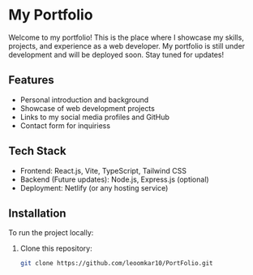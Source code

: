 # My Portfolio

Welcome to my portfolio! This is the place where I showcase my skills, projects, and experience as a web developer. My portfolio is still under development and will be deployed soon. Stay tuned for updates!

## Features

- Personal introduction and background
- Showcase of web development projects
- Links to my social media profiles and GitHub
- Contact form for inquiriess

## Tech Stack

- Frontend: React.js, Vite, TypeScript, Tailwind CSS
- Backend (Future updates): Node.js, Express.js (optional)
- Deployment: Netlify (or any hosting service)

## Installation

To run the project locally:

1. Clone this repository:
   ```bash
   git clone https://github.com/leoomkar10/PortFolio.git
